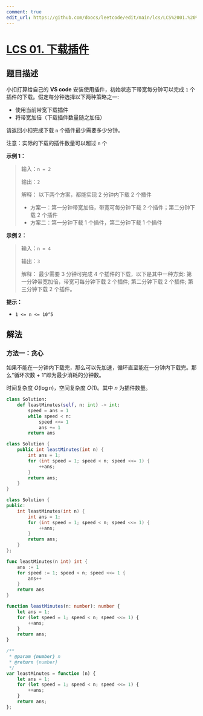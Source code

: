 ```yaml
---
comment: true
edit_url: https://github.com/doocs/leetcode/edit/main/lcs/LCS%2001.%20%E4%B8%8B%E8%BD%BD%E6%8F%92%E4%BB%B6/README.md
---
```


# [LCS 01. 下载插件](https://leetcode.cn/problems/Ju9Xwi/)

## 题目描述

<!-- 这里写题目描述 -->

小扣打算给自己的 **VS code** 安装使用插件，初始状态下带宽每分钟可以完成 `1` 个插件的下载。假定每分钟选择以下两种策略之一:

-   使用当前带宽下载插件
-   将带宽加倍（下载插件数量随之加倍）

请返回小扣完成下载 `n` 个插件最少需要多少分钟。

注意：实际的下载的插件数量可以超过 `n` 个

**示例 1：**

> 输入：`n = 2`
>
> 输出：`2`
>
> 解释：
> 以下两个方案，都能实现 2 分钟内下载 2 个插件
>
> -   方案一：第一分钟带宽加倍，带宽可每分钟下载 2 个插件；第二分钟下载 2 个插件
> -   方案二：第一分钟下载 1 个插件，第二分钟下载 1 个插件

**示例 2：**

> 输入：`n = 4`
>
> 输出：`3`
>
> 解释：
> 最少需要 3 分钟可完成 4 个插件的下载，以下是其中一种方案:
> 第一分钟带宽加倍，带宽可每分钟下载 2 个插件;
> 第二分钟下载 2 个插件;
> 第三分钟下载 2 个插件。

**提示：**

-   `1 <= n <= 10^5`

## 解法

### 方法一：贪心

如果不能在一分钟内下载完，那么可以先加速，循环直至能在一分钟内下载完。那么“循环次数 + 1”即为最少消耗的分钟数。

时间复杂度 $O(\log n)$，空间复杂度 $O(1)$。其中 $n$ 为插件数量。

<!-- tabs:start -->

```python
class Solution:
    def leastMinutes(self, n: int) -> int:
        speed = ans = 1
        while speed < n:
            speed <<= 1
            ans += 1
        return ans
```

```java
class Solution {
    public int leastMinutes(int n) {
        int ans = 1;
        for (int speed = 1; speed < n; speed <<= 1) {
            ++ans;
        }
        return ans;
    }
}
```

```cpp
class Solution {
public:
    int leastMinutes(int n) {
        int ans = 1;
        for (int speed = 1; speed < n; speed <<= 1) {
            ++ans;
        }
        return ans;
    }
};
```

```go
func leastMinutes(n int) int {
	ans := 1
	for speed := 1; speed < n; speed <<= 1 {
		ans++
	}
	return ans
}
```

```ts
function leastMinutes(n: number): number {
    let ans = 1;
    for (let speed = 1; speed < n; speed <<= 1) {
        ++ans;
    }
    return ans;
}
```

```js
/**
 * @param {number} n
 * @return {number}
 */
var leastMinutes = function (n) {
    let ans = 1;
    for (let speed = 1; speed < n; speed <<= 1) {
        ++ans;
    }
    return ans;
};
```

<!-- tabs:end -->

<!-- end -->
